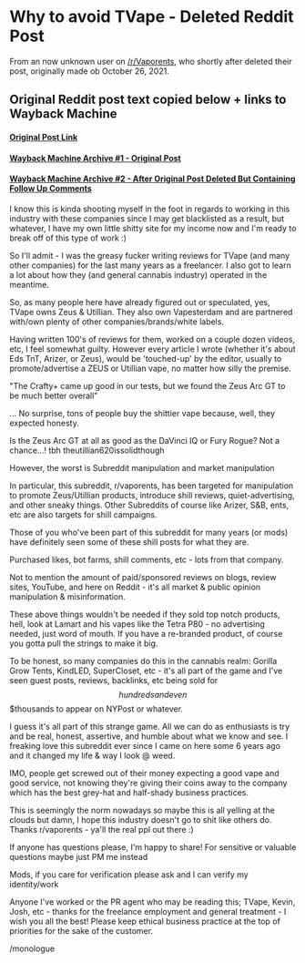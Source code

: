 # Why to avoid TVape - Deleted Reddit Post

From an now unknown user on [/r/Vaporents](https://reddit.com/r/vaporents), who shortly after deleted their post, originally made ob October 26, 2021.

## Original Reddit post text copied below + links to Wayback Machine

#### [Original Post Link](https://www.reddit.com/r/vaporents/comments/qgenyx/the_truth_about_utillian_zeus_and_tvape/)

#### [Wayback Machine Archive #1 - Original Post](https://web.archive.org/web/20211026195521/https://www.reddit.com/r/vaporents/comments/qgenyx/the_truth_about_utillian_zeus_and_tvape/)

#### [Wayback Machine Archive #2 - After Original Post Deleted But Containing Follow Up Comments](https://web.archive.org/web/20220128205547/https://www.reddit.com/r/vaporents/comments/qgenyx/the_truth_about_utillian_zeus_and_tvape/)


I know this is kinda shooting myself in the foot in regards to working in this industry with these companies since I may get blacklisted as a result, but whatever, I have my own little shitty site for my income now and I'm ready to break off of this type of work :)

So I'll admit - I was the greasy fucker writing reviews for TVape (and many other companies) for the last many years as a freelancer. I also got to learn a lot about how they (and general cannabis industry) operated in the meantime.

So, as many people here have already figured out or speculated, yes, TVape owns Zeus & Utillian. They also own Vapesterdam and are partnered with/own plenty of other companies/brands/white labels.

Having written 100's of reviews for them, worked on a couple dozen videos, etc, I feel somewhat guilty. However every article I wrote (whether it's about Eds TnT, Arizer, or Zeus), would be 'touched-up' by the editor, usually to promote/advertise a ZEUS or Utillian vape, no matter how silly the premise.

"The Crafty+ came up good in our tests, but we found the Zeus Arc GT to be much better overall"

... No surprise, tons of people buy the shittier vape because, well, they expected honesty.

Is the Zeus Arc GT at all as good as the DaVinci IQ or Fury Rogue? Not a chance...! tbh theutillian620issolidthough

However, the worst is Subreddit manipulation and market manipulation

In particular, this subreddit, r/vaporents, has been targeted for manipulation to promote Zeus/Utillian products, introduce shill reviews, quiet-advertising, and other sneaky things. Other Subreddits of course like Arizer, S&B, ents, etc are also targets for shill campaigns.

Those of you who've been part of this subreddit for many years (or mods) have definitely seen some of these shill posts for what they are.

Purchased likes, bot farms, shill comments, etc - lots from that company.

Not to mention the amount of paid/sponsored reviews on blogs, review sites, YouTube, and here on Reddit - it's all market & public opinion manipulation & misinformation.

These above things wouldn't be needed if they sold top notch products, hell, look at Lamart and his vapes like the Tetra P80 - no advertising needed, just word of mouth. If you have a re-branded product, of course you gotta pull the strings to make it big.

To be honest, so many companies do this in the cannabis realm: Gorilla Grow Tents, KindLED, SuperCloset, etc - it's all part of the game and I've seen guest posts, reviews, backlinks, etc being sold for $$hundreds and even $$$thousands to appear on NYPost or whatever.

I guess it's all part of this strange game. All we can do as enthusiasts is try and be real, honest, assertive, and humble about what we know and see. I freaking love this subreddit ever since I came on here some 6 years ago and it changed my life & way I look @ weed.

IMO, people get screwed out of their money expecting a good vape and good service, not knowing they're giving their coins away to the company which has the best grey-hat and half-shady business practices.

This is seemingly the norm nowadays so maybe this is all yelling at the clouds but damn, I hope this industry doesn't go to shit like others do. Thanks r/vaporents - ya'll the real ppl out there :)

If anyone has questions please, I'm happy to share! For sensitive or valuable questions maybe just PM me instead

Mods, if you care for verification please ask and I can verify my identity/work

Anyone I've worked or the PR agent who may be reading this; TVape, Kevin, Josh, etc - thanks for the freelance employment and general treatment - I wish you all the best! Please keep ethical business practice at the top of priorities for the sake of the customer.

/monologue
